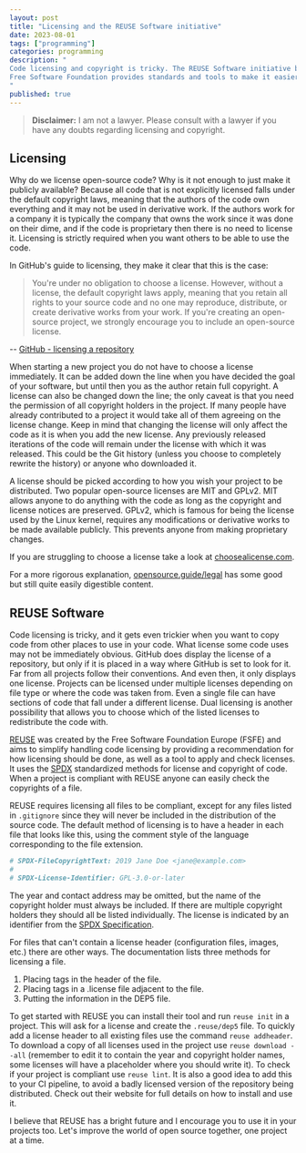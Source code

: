 ```yaml
---
layout: post
title: "Licensing and the REUSE Software initiative"
date: 2023-08-01
tags: ["programming"]
categories: programming
description: "
Code licensing and copyright is tricky. The REUSE Software initiative by the
Free Software Foundation provides standards and tools to make it easier.
"
published: true
---
```


> **Disclaimer:** I am not a lawyer. Please consult with a lawyer if you have
> any doubts regarding licensing and copyright.

## Licensing

Why do we license open-source code? Why is it not enough to just make it
publicly available? Because all code that is not explicitly licensed falls under
the default copyright laws, meaning that the authors of the code own everything
and it may not be used in derivative work. If the authors work for a company it
is typically the company that owns the work since it was done on their dime, and
if the code is proprietary then there is no need to license it. Licensing is
strictly required when you want others to be able to use the code.

In GitHub's guide to licensing, they make it clear that this is the case:

> You're under no obligation to choose a license. However, without a license,
> the default copyright laws apply, meaning that you retain all rights to your
> source code and no one may reproduce, distribute, or create derivative works
> from your work. If you're creating an open-source project, we strongly
> encourage you to include an open-source license.

-- [GitHub - licensing a repository](https://docs.github.com/en/repositories/managing-your-repositorys-settings-and-features/customizing-your-repository/licensing-a-repository)

When starting a new project you do not have to choose a license immediately. It
can be added down the line when you have decided the goal of your software, but
until then you as the author retain full copyright. A license can also be
changed down the line; the only caveat is that you need the permission of all
copyright holders in the project. If many people have already contributed to a
project it would take all of them agreeing on the license change. Keep in mind
that changing the license will only affect the code as it is when you add the
new license. Any previously released iterations of the code will remain under
the license with which it was released. This could be the Git history (unless
you choose to completely rewrite the history) or anyone who downloaded it.

A license should be picked according to how you wish your project to be
distributed. Two popular open-source licenses are MIT and GPLv2. MIT allows
anyone to do anything with the code as long as the copyright and license notices
are preserved. GPLv2, which is famous for being the license used by the Linux
kernel, requires any modifications or derivative works to be made available
publicly. This prevents anyone from making proprietary changes.

If you are struggling to choose a license take a look at
[choosealicense.com](https://choosealicense.com/).

For a more rigorous explanation,
[opensource.guide/legal](https://opensource.guide/legal/)
has some good but still quite easily digestible content.

## REUSE Software

Code licensing is tricky, and it gets even trickier when you want to copy code
from other places to use in your code. What license some code uses may not be
immediately obvious. GitHub does display the license of a repository, but only
if it is placed in a way where GitHub is set to look for it. Far from all
projects follow their conventions. And even then, it only displays one license.
Projects can be licensed under multiple licenses depending on file type or
where the code was taken from. Even a single file can have sections of code
that fall under a different license. Dual licensing is another possibility that
allows you to choose which of the listed licenses to redistribute the code
with.

[REUSE](https://reuse.software) was created by the Free Software Foundation
Europe (FSFE) and aims to simplify handling code licensing by providing a
recommendation for how licensing should be done, as well as a tool to apply and
check licenses. It uses the [SPDX](https://spdx.dev/) standardized methods for
license and copyright of code. When a project is compliant with REUSE anyone
can easily check the copyrights of a file.

REUSE requires licensing all files to be compliant, except for any files listed
in `.gitignore` since they will never be included in the distribution of the
source code. The default method of licensing is to have a header in each file
that looks like this, using the comment style of the language corresponding to
the file extension.

```sh
# SPDX-FileCopyrightText: 2019 Jane Doe <jane@example.com>
#
# SPDX-License-Identifier: GPL-3.0-or-later
```

The year and contact address may be omitted, but the name of the copyright
holder must always be included. If there are multiple copyright holders they
should all be listed individually. The license is indicated by an identifier
from the [SPDX Specification](https://spdx.org/licenses/).

For files that can't contain a license header (configuration files, images,
etc.) there are other ways. The documentation lists three methods for licensing
a file.

1. Placing tags in the header of the file.
2. Placing tags in a .license file adjacent to the file.
3. Putting the information in the DEP5 file.

To get started with REUSE you can install their tool and run `reuse init` in a
project. This will ask for a license and create the `.reuse/dep5` file. To
quickly add a license header to all existing files use the command `reuse
addheader`. To download a copy of all licenses used in the project use `reuse
download --all` (remember to edit it to contain the year and copyright holder
names, some licenses will have a placeholder where you should write it). To
check if your project is compliant use `reuse lint`. It is also a good idea to
add this to your CI pipeline, to avoid a badly licensed version of the
repository being distributed. Check out their website for full details on how to
install and use it.

I believe that REUSE has a bright future and I encourage you to use it
in your projects too. Let's improve the world of open source together, one
project at a time.






